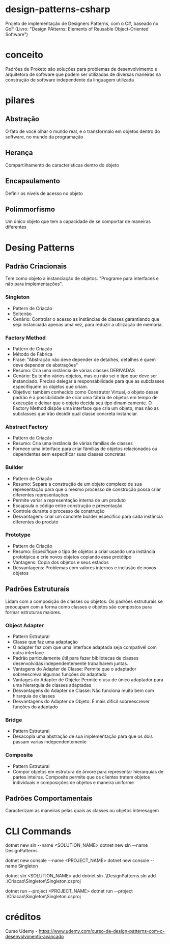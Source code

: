 # design-patterns-csharp
Projeto de implementação de Designers Patterns, com o C#, baseado no GoF (Livro: "Design PAtterns: Elements of Reusable Object-Oriented Software")

# conceito
Padrões de Proketo são soluções para problemas de desenvolvimento e arquitetora de software que podem ser utilizadas de diversas maneiras na construção de software independente da linguagem utilizada

# pilares
## Abstração
  O fato de você olhar o mundo real, e o transformalo em objetos dentro do software, no mundo da programação
## Herança
  Compartilhamento de caracteristicas dentro do objeto
## Encapsulamento
  Definir os nívels de acesso no objeto
## Polimmorfismo
  Um único objeto que tem a capacidade de se comportar de maneiras diferentes

# Desing Patterns
## Padrão Criacionais
Tem como objeto a instanciação de objetos. "Programe para interfaces e não para implementações".

### Singleton
 - Pattern de Criação
 - Solteirão
 - Cenário: Controlar o acesso as instâncias de classes garantiando que seja instanciada apenas uma vez, para reduzir a utilização de memória.

 ### Factory Method
  - Pattern de Criação 
  - Método de Fábrica
  - Frase: "Abstração não deve depender de detalhes, detalhes é quem deve depender de abstrações"
  - Resumo: Cria uma instância de várias classes DERIVADAS
  - Cenário: Eu tenho vários objetos, mas eu não sei o tipo que deve ser instanciado. Preciso delegar a responsábilidade para que as subclasses especifiquem os objetos que criam.
  - Objetivo: também conhecido como Construtor Virtual, o objeto desse padrão é a possibilidade de criar uma fábria de objetos em tempo de execução e deixar que o objeto decida seu tipo dinamicamente. O Factory Method dispõe uma interface que cria um objeto, mas não as subclasses que irão decidir qual classe concreta instanciar.

### Abstract Factory
 - Pattern de Criação
 - Resumo: Cria uma instância de várias fámilias de classes 
 - Fornece uma interface para criar fámilias de objetos relacionados ou dependentes sem especificar suas classes concretas

### Builder
 - Pattern de Criação
 - Resumo: Separe a construção de um objeto complexo de sua representação para que o mesmo processo de construção possa criar diferentes representações
 - Permite variar a representação interna de um produto
 - Escapsula o código entre construção e presentação
 - Controle durante o processo de construção
 - Desvantagem: criar um concrete builder especifico para  cada instância diferentes do produto

### Prototype
  - Pattern de Criação
  - Resumo: Especifique o tipo de objetos a criar usando uma instância prototípica e crie novos objetos copiando esse protótipo
  - Vantagens: Copia dos objetos e seus estados
  - Desvantagens: Problemas com valores internos e inclusão de novos objetos

## Padrões Estruturais
Lidam com a composição de classes ou objetos.
Os padrões estruturais se preocupam com a forma como classes e objetos são compostos para formar estruturas maiores.

### Object Adapter
  - Pattern Estrutural
  - Classe que faz uma adaptação
  - O adapter faz com que uma interface adaptada seja compativél com outra interface
  - Padrão particulamente útil para fazer bibliotecas de classes desenvolvidas independentemente trabalharem juntas.
  - Vantagens do Adapter de Classe: Permite que o adaptador sobreescreva algumas funções do adaptado
  - Vantages do Adapter de Objeto: Permite o usu de único adaptador para uma hierarquia de classes adaptadas
  - Desvantagens do Adapter de Classe: Não funciona muito bem com hirarquia de classes
  - Desvantagens do Adapter de Objeto: É mais dificil sobreescrever funções do adaptado

 ### Bridge 
  - Pattern Estrutural
  - Desacopla uma abstração de sua implementação para que os dois passam varias independentemente  

 ### Composite
  - Pattern Estrutural
  - Compor objetos em estrutura de árvore para representar hierarquias de partes inteiras. Composite permite que os clientes 
  tratem objetos individuais e composições de objetos e maneira uniforme

## Padrões Comportamentais
Caracterizam as maneiras pelas quais as classes ou objetos interesagem 



# CLI Commands
dotnet new sln --name <SOLUTION_NAME>
dotnet new sln --name DesignPatterns

dotnet new console --name <PROJECT_NAME>
dotnet new console --name Singleton

dotnet sln <SOLUTION_NAME> add <PROJECT>
dotnet sln .\DesignPatterns.sln add .\Criacao\Singleton\Singleton.csproj

dotnet run --project <PROJECT_NAME>
dotnet run --project .\Criacao\Singleton\Singleton.csproj

# créditos
Curso Udemy - https://www.udemy.com/curso-de-design-patterns-com-c-desenvolvimento-avancado
